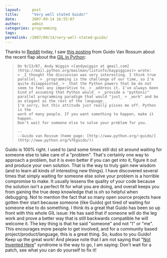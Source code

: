 ```yaml
---
layout:     post
title:      "Very well stated Guido!"
date:       2007-09-14 16:55:07
author:     admin
categories: programming
tags:  
permalink: /2007/09/14/very-well-stated-guido/
---
```

Thanks to [Reddit](http://reddit.com) today, I saw [this posting](http://mail.python.org/pipermail/baypiggies/2007-September/002504.html) from Guido Van Rossum about the recent flap about the [GIL in Python](http://www.artima.com/weblogs/viewpost.jsp?thread=214235): 

> 
>     On 9/13/07, Andy Wiggin <[andywiggin at gmail.com](http://mail.python.org/mailman/listinfo/baypiggies)> wrote:
>     > _I thought the discussion was very interesting. I think true parallel_ > _programming is the challenge of our time, so I'm quite disappointed_ > _that the Python powers that be do not seem to feel any imperative to_ > _address it. I've always been kind of assuming that Python would_ > _provide a "pythonic" parallel programming paradigm that would "just_ > _work" and be as elegant as the rest of the language._
>     I'm sorry, but this attitude just really pisses me off. Python is the
>     work of many people. If you want something to happen, make it happen.
>     Don't wait for someone else to solve your problem for you.
>     
>     --
>     --Guido van Rossum (home page: [http://www.python.org/~guido/](http://www.python.org/%7Eguido/))

Guido is 100% right. I used to (and some times still do) sit around waiting for someone else to take care of a "problem". That's certainly one way to approach a problem, but it is even better if you can get into it, figure it out and produce your own solution. That is the way to truly gain new wisdom (and to learn all kinds of interesting new things). I have discovered several times that simply waiting for someone else solve your problem is a horrible compromise to make. It usually lessens the quality of your code because the solution isn't a perfect fit for what you are doing, and overall keeps you from gaining the true deep knowledge that is oh so helpful when debugging. Not to mention the fact that so many open source projects have gotten their start because someone (like Guido) got tired of waiting for someone else to do something. I think its a great that Guido has been so up front with this whole GIL issue: He has said that if someone will do the leg work and prove a better way that is still backwards compatible he will welcome it. The key thing is that he said "someone" and not "I" or "me". This encourages more people to get involved, and for a community based project/product/language, this is a great thing. So, kudos to you Guido! Keep up the great work! And please note that I am not saying that "[Not Invented Here](http://en.wikipedia.org/wiki/Not_Invented_Here)" syndrome is the way to go, I am saying: Don't wait for a patch, see what you can do yourself to fix it!
